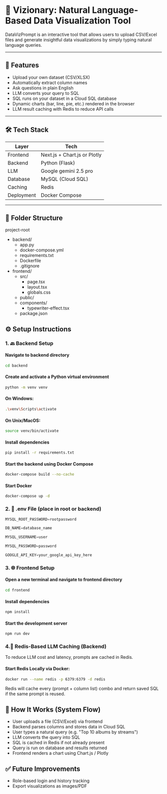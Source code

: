 # 🧠 Vizionary: Natural Language-Based Data Visualization Tool

DataVizPrompt is an interactive tool that allows users to upload CSV/Excel files and generate insightful data visualizations by simply typing natural language queries.

---

## 🚀 Features

- Upload your own dataset (CSV/XLSX)
- Automatically extract column names
- Ask questions in plain English
- LLM converts your query to SQL
- SQL runs on your dataset in a Cloud SQL database
- Dynamic charts (bar, line, pie, etc.) rendered in the browser
- LLM result caching with Redis to reduce API calls

---

## 🛠️ Tech Stack

| Layer     | Tech                    |
|-----------|-------------------------|
| Frontend  | Next.js + Chart.js or Plotly |
| Backend   | Python (Flask) |
| LLM       | Google gemini 2.5 pro |
| Database  | MySQL (Cloud SQL)       |
| Caching   | Redis                   |
| Deployment| Docker Compose          |

---

## 📁 Folder Structure

project-root
- backend/
    - app.py
    - docker-compose.yml
    - requirements.txt
    - Dockerfile
    - .gitignore
- frontend/
    - src/
        - page.tsx
        - layout.tsx
        - globals.css
    - public/
    - components/
        - typewriter-effect.tsx
    - package.json

## ⚙️ Setup Instructions

### 1. 🔙 Backend Setup

#### Navigate to backend directory
```bash
cd backend
```

#### Create and activate a Python virtual environment
```bash
python -m venv venv
```
#### On Windows:
```bash
.\venv\Scripts\activate
```
#### On Unix/MacOS:
```bash
source venv/bin/activate
```

#### Install dependencies
```bash
pip install -r requirements.txt
```

#### Start the backend using Docker Compose
```bash
docker-compose build --no-cache
```

#### Start Docker
```bash
docker-compose up -d
```

### 2. 📁 .env File (place in root or backend)
```python
MYSQL_ROOT_PASSWORD=rootpassword

DB_NAME=database_name

MYSQL_USERNAME=user

MYSQL_PASSWORD=password

GOOGLE_API_KEY=your_google_api_key_here
```

### 3. 🌐 Frontend Setup

#### Open a new terminal and navigate to frontend directory
```bash
cd frontend
```

#### Install dependencies
```bash
npm install
```

#### Start the development server
```bash
npm run dev
```

### 4.🧠 Redis-Based LLM Caching (Backend)
To reduce LLM cost and latency, prompts are cached in Redis.

#### Start Redis Locally via Docker:
```bash
docker run --name redis -p 6379:6379 -d redis
```

Redis will cache every (prompt + column list) combo and return saved SQL if the same prompt is reused.

## 🔄 How It Works (System Flow)
- User uploads a file (CSV/Excel) via frontend
- Backend parses columns and stores data in Cloud SQL
- User types a natural query (e.g. "Top 10 albums by streams")
- LLM converts the query into SQL
- SQL is cached in Redis if not already present
- Query is run on database and results returned
- Frontend renders a chart using Chart.js / Plotly

## ✅ Future Improvements
- Role-based login and history tracking
- Export visualizations as images/PDF
